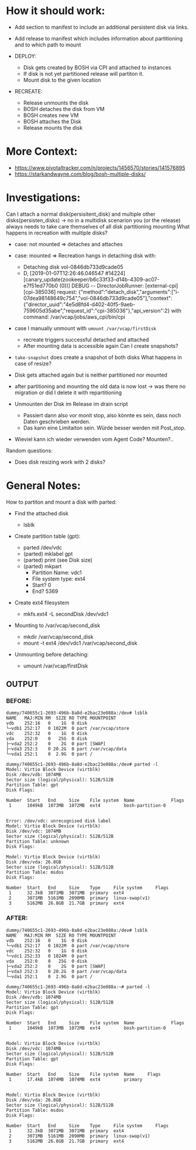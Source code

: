 # How it should work:

- Add section to manifest to include an additional persistent disk via links.
- Add release to manifest which includes information about partitioning and to which path to mount

- DEPLOY:
  - Disk gets created by BOSH via CPI and attached to instances 
  - If disk is not yet partitioned release will partiton it.
  - Mount disk to the given location

- RECREATE:
  - Release unmounts the disk
  - BOSH detaches the disk from VM
  - BOSH creates new VM
  - BOSH attaches the Disk
  - Release mounts the disk

# More Context:

- https://www.pivotaltracker.com/n/projects/1456570/stories/141576895
- https://starkandwayne.com/blog/bosh-multiple-disks/

# Investigations:

Can I attach a normal disk(persisitent_disk) and multiple other disks(persisten_disks)
 -> no in a multidisk scenarion you (or the release) always needs to take care themselves of all disk partitioning mounting
What happens in recreation with multiple disks?
  - case: not mounted => detaches and attaches
  - case: mounted => Recreation hangs in detaching disk with:
    - Detaching disk vol-0846db733d9cade05
    - D, [2019-01-07T12:26:46.046547 #14224] [canary_update(zookeeper/b6c33f33-d14b-4309-ac07-e7f51ed770b0 (0))] DEBUG -- DirectorJobRunner: [external-cpi] [cpi-385036] request: {"method":"detach_disk","arguments":["i-07dea98148649c754","vol-0846db733d9cade05"],"context":{"director_uuid":"4e5d8fd4-d402-40f5-9aeb-759605d35abe","request_id":"cpi-385036"},"api_version":2} with command: /var/vcap/jobs/aws_cpi/bin/cpi
  - case I manually unmount with `umount /var/vcap/firstDisk`
    - recreate triggers successful detached and attached
    -  After mounting data is accessible again
Can I create snapshots?
  - `take-snapshot` does create a snapshot of both disks
What happens in case of resize?
  - Disk gets attached again but is neither partitioned nor mounted
  - after partitioning and mounting the old data is now lost -> was there no
    migration or did I delete it with repartitioning

- Unmounten der Disk im Release im drain script 
  - Passiert dann also vor monit stop, also könnte es sein, dass noch Daten geschrieben werden. 
  - Das kann eine Limitaiton sein. Würde besser werden mit Post_stop. 
- Wieviel kann ich wieder verwenden vom Agent Code? Mounten?.. 

Random questions:
- Does disk resizing work with 2 disks?


# General Notes:

How to partiton and mount a disk with parted:

- Find the attached disk
  - lsblk
  
- Create partition table (gpt):
  - parted /dev/vdc
  - (parted) mklabel gpt
  - (parted) print (see Disk size)
  - (parted) mkpart
    - Partition Name: vdc1
    - File system type: ext4
    - Start? 0
    - End? 5369

- Create ext4 filesystem
  - mkfs.ext4 -L secondDisk /dev/vdc1


- Mounting to /var/vcap/second_disk
  - mkdir /var/vcap/second_disk
  - mount -t ext4 /dev/vdc1 /var/vcap/second_disk

- Unmounting before detaching:
  - umount /var/vcap/firstDisk

## OUTPUT

### BEFORE:
```
dummy/740655c1-2693-496b-8a8d-e2bac23e088a:/dev# lsblk
NAME   MAJ:MIN RM  SIZE RO TYPE MOUNTPOINT
vdb    252:16   0    1G  0 disk
└─vdb1 252:17   0 1022M  0 part /var/vcap/store
vdc    252:32   0    1G  0 disk
vda    252:0    0   25G  0 disk
├─vda2 252:2    0    2G  0 part [SWAP]
├─vda3 252:3    0 20.2G  0 part /var/vcap/data
└─vda1 252:1    0  2.9G  0 part /
```

```
dummy/740655c1-2693-496b-8a8d-e2bac23e088a:/dev# parted -l
Model: Virtio Block Device (virtblk)
Disk /dev/vdb: 1074MB
Sector size (logical/physical): 512B/512B
Partition Table: gpt
Disk Flags:

Number  Start   End     Size    File system  Name              Flags
 1      1049kB  1073MB  1072MB  ext4         bosh-partition-0


Error: /dev/vdc: unrecognised disk label
Model: Virtio Block Device (virtblk)
Disk /dev/vdc: 1074MB
Sector size (logical/physical): 512B/512B
Partition Table: unknown
Disk Flags:

Model: Virtio Block Device (virtblk)
Disk /dev/vda: 26.8GB
Sector size (logical/physical): 512B/512B
Partition Table: msdos
Disk Flags:

Number  Start   End     Size    Type     File system     Flags
 1      32.3kB  3071MB  3071MB  primary  ext4
 2      3071MB  5161MB  2090MB  primary  linux-swap(v1)
 3      5162MB  26.8GB  21.7GB  primary  ext4

```



### AFTER:

```
dummy/740655c1-2693-496b-8a8d-e2bac23e088a:/dev# lsblk
NAME   MAJ:MIN RM  SIZE RO TYPE MOUNTPOINT
vdb    252:16   0    1G  0 disk
└─vdb1 252:17   0 1022M  0 part /var/vcap/store
vdc    252:32   0    1G  0 disk
└─vdc1 252:33   0 1024M  0 part
vda    252:0    0   25G  0 disk
├─vda2 252:2    0    2G  0 part [SWAP]
├─vda3 252:3    0 20.2G  0 part /var/vcap/data
└─vda1 252:1    0  2.9G  0 part /
```


```
dummy/740655c1-2693-496b-8a8d-e2bac23e088a:~# parted -l
Model: Virtio Block Device (virtblk)
Disk /dev/vdb: 1074MB
Sector size (logical/physical): 512B/512B
Partition Table: gpt
Disk Flags:

Number  Start   End     Size    File system  Name              Flags
 1      1049kB  1073MB  1072MB  ext4         bosh-partition-0


Model: Virtio Block Device (virtblk)
Disk /dev/vdc: 1074MB
Sector size (logical/physical): 512B/512B
Partition Table: gpt
Disk Flags:

Number  Start   End     Size    File system  Name     Flags
 1      17.4kB  1074MB  1074MB  ext4         primary


Model: Virtio Block Device (virtblk)
Disk /dev/vda: 26.8GB
Sector size (logical/physical): 512B/512B
Partition Table: msdos
Disk Flags:

Number  Start   End     Size    Type     File system     Flags
 1      32.3kB  3071MB  3071MB  primary  ext4
 2      3071MB  5161MB  2090MB  primary  linux-swap(v1)
 3      5162MB  26.8GB  21.7GB  primary  ext4

```

